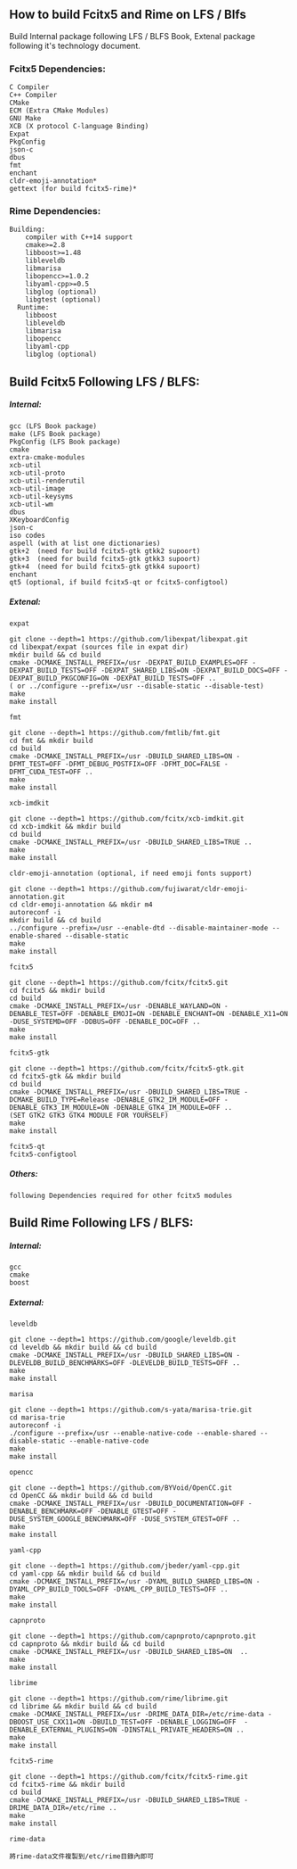 ## How to build Fcitx5 and Rime on LFS / Blfs  
Build Internal package following LFS / BLFS Book,  Extenal package following it's technology document.  
### Fcitx5 Dependencies:
    C Compiler
    C++ Compiler
    CMake
    ECM (Extra CMake Modules)
    GNU Make
    XCB (X protocol C-language Binding)
    Expat
    PkgConfig
    json-c
    dbus
    fmt
    enchant
    cldr-emoji-annotation*
    gettext (for build fcitx5-rime)*

### Rime Dependencies:
```
Building:
    compiler with C++14 support
    cmake>=2.8
    libboost>=1.48
    libleveldb
    libmarisa
    libopencc>=1.0.2
    libyaml-cpp>=0.5
    libglog (optional)
    libgtest (optional)
  Runtime:
    libboost
    libleveldb
    libmarisa
    libopencc
    libyaml-cpp
    libglog (optional)
```

## Build Fcitx5 Following LFS / BLFS:
##### Internal:
	gcc (LFS Book package)
	make (LFS Book package)
	PkgConfig (LFS Book package)
	cmake
	extra-cmake-modules
	xcb-util
	xcb-util-proto
	xcb-util-renderutil
	xcb-util-image
	xcb-util-keysyms
	xcb-util-wm
	dbus
	XKeyboardConfig
	json-c
	iso codes
	aspell (with at list one dictionaries)
	gtk+2  (need for build fcitx5-gtk gtkk2 supoort)
	gtk+3  (need for build fcitx5-gtk gtkk3 supoort)
	gtk+4  (need for build fcitx5-gtk gtkk4 supoort)
	enchant
	qt5 (optional, if build fcitx5-qt or fcitx5-configtool)
##### Extenal:
	expat
```
git clone --depth=1 https://github.com/libexpat/libexpat.git
cd libexpat/expat (sources file in expat dir)
mkdir build && cd build
cmake -DCMAKE_INSTALL_PREFIX=/usr -DEXPAT_BUILD_EXAMPLES=OFF -DEXPAT_BUILD_TESTS=OFF -DEXPAT_SHARED_LIBS=ON -DEXPAT_BUILD_DOCS=OFF -DEXPAT_BUILD_PKGCONFIG=ON -DEXPAT_BUILD_TESTS=OFF ..
( or ../configure --prefix=/usr --disable-static --disable-test)
make
make install
```
	fmt
```
git clone --depth=1 https://github.com/fmtlib/fmt.git
cd fmt && mkdir build
cd build
cmake -DCMAKE_INSTALL_PREFIX=/usr -DBUILD_SHARED_LIBS=ON -DFMT_TEST=OFF -DFMT_DEBUG_POSTFIX=OFF -DFMT_DOC=FALSE -DFMT_CUDA_TEST=OFF ..
make
make install
```
	xcb-imdkit
```
git clone --depth=1 https://github.com/fcitx/xcb-imdkit.git
cd xcb-imdkit && mkdir build
cd build
cmake -DCMAKE_INSTALL_PREFIX=/usr -DBUILD_SHARED_LIBS=TRUE ..
make
make install
```
	cldr-emoji-annotation (optional, if need emoji fonts support)
```
git clone --depth=1 https://github.com/fujiwarat/cldr-emoji-annotation.git
cd cldr-emoji-annotation && mkdir m4
autoreconf -i
mkdir build && cd build
../configure --prefix=/usr --enable-dtd --disable-maintainer-mode --enable-shared --disable-static
make
make install
```
	fcitx5
```
git clone --depth=1 https://github.com/fcitx/fcitx5.git
cd fcitx5 && mkdir build
cd build
cmake -DCMAKE_INSTALL_PREFIX=/usr -DENABLE_WAYLAND=ON -DENABLE_TEST=OFF -DENABLE_EMOJI=ON -DENABLE_ENCHANT=ON -DENABLE_X11=ON -DUSE_SYSTEMD=OFF -DDBUS=OFF -DENABLE_DOC=OFF ..
make
make install
```
	fcitx5-gtk
```
git clone --depth=1 https://github.com/fcitx/fcitx5-gtk.git
cd fcitx5-gtk && mkdir build
cd build
cmake -DCMAKE_INSTALL_PREFIX=/usr -DBUILD_SHARED_LIBS=TRUE -DCMAKE_BUILD_TYPE=Release -DENABLE_GTK2_IM_MODULE=OFF -DENABLE_GTK3_IM_MODULE=ON -DENABLE_GTK4_IM_MODULE=OFF ..
(SET GTK2 GTK3 GTK4 MODULE FOR YOURSELF)
make
make install
```
	fcitx5-qt
	fcitx5-configtool
##### Others:
   	following Dependencies required for other fcitx5 modules

## Build Rime Following LFS / BLFS:
##### Internal:
  	gcc
  	cmake
  	boost
##### External:
   	leveldb
```
git clone --depth=1 https://github.com/google/leveldb.git
cd leveldb && mkdir build && cd build
cmake -DCMAKE_INSTALL_PREFIX=/usr -DBUILD_SHARED_LIBS=ON -DLEVELDB_BUILD_BENCHMARKS=OFF -DLEVELDB_BUILD_TESTS=OFF ..
make
make install
```
   	marisa
```
git clone --depth=1 https://github.com/s-yata/marisa-trie.git
cd marisa-trie
autoreconf -i
./configure --prefix=/usr --enable-native-code --enable-shared --disable-static --enable-native-code
make
make install
```
   	opencc
```
git clone --depth=1 https://github.com/BYVoid/OpenCC.git
cd OpenCC && mkdir build && cd build
cmake -DCMAKE_INSTALL_PREFIX=/usr -DBUILD_DOCUMENTATION=OFF -DENABLE_BENCHMARK=OFF -DENABLE_GTEST=OFF -DUSE_SYSTEM_GOOGLE_BENCHMARK=OFF -DUSE_SYSTEM_GTEST=OFF ..
make
make install
```
   	yaml-cpp
```
git clone --depth=1 https://github.com/jbeder/yaml-cpp.git
cd yaml-cpp && mkdir build && cd build
cmake -DCMAKE_INSTALL_PREFIX=/usr -DYAML_BUILD_SHARED_LIBS=ON -DYAML_CPP_BUILD_TOOLS=OFF -DYAML_CPP_BUILD_TESTS=OFF ..
make
make install
```
   	capnproto
```
git clone --depth=1 https://github.com/capnproto/capnproto.git
cd capnproto && mkdir build && cd build
cmake -DCMAKE_INSTALL_PREFIX=/usr -DBUILD_SHARED_LIBS=ON  ..
make
make install
```
   	librime
```
git clone --depth=1 https://github.com/rime/librime.git
cd librime && mkdir build && cd build
cmake -DCMAKE_INSTALL_PREFIX=/usr -DRIME_DATA_DIR=/etc/rime-data -DBOOST_USE_CXX11=ON -DBUILD_TEST=OFF -DENABLE_LOGGING=OFF  -DENABLE_EXTERNAL_PLUGINS=ON -DINSTALL_PRIVATE_HEADERS=ON ..
make
make install
```
   	fcitx5-rime
```
git clone --depth=1 https://github.com/fcitx/fcitx5-rime.git
cd fcitx5-rime && mkdir build
cd build
cmake -DCMAKE_INSTALL_PREFIX=/usr -DBUILD_SHARED_LIBS=TRUE -DRIME_DATA_DIR=/etc/rime ..
make
make install
```
   	rime-data
```
將rime-data文件複製到/etc/rime目錄內即可
```
